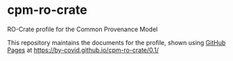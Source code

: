 # cpm-ro-crate

RO-Crate profile for the Common Provenance Model

This repository maintains the documents for the profile, shown using 
[GitHub Pages](https://pages.github.com/) at <https://by-covid.github.io/cpm-ro-crate/0.1/>
